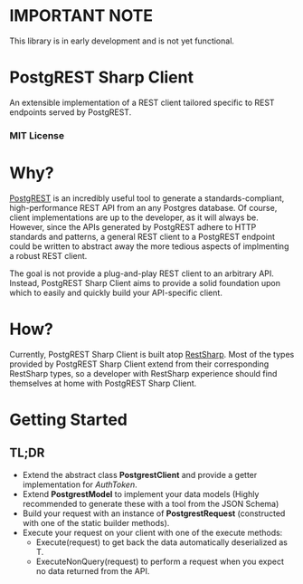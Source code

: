 # IMPORTANT NOTE
This library is in early development and is not yet functional.

# PostgREST Sharp Client
An extensible implementation of a REST client tailored specific to REST endpoints served by PostgREST.

### MIT License

# Why?
[PostgREST](https://github.com/begriffs/postgrest) is an incredibly useful tool to generate a standards-compliant, high-performance REST API from an any Postgres database. Of course, client implementations are up to the developer, as it will always be. However, since the APIs generated by PostgREST adhere to HTTP standards and patterns, a general REST client to a PostgREST endpoint could be written to abstract away the more tedious aspects of implmenting a robust REST client. 

The goal is not provide a plug-and-play REST client to an arbitrary API. Instead, PostgREST Sharp Client aims to provide a solid foundation upon which to easily and quickly build your API-specific client.

# How?
Currently, PostgREST Sharp Client is built atop [RestSharp](https://github.com/restsharp/RestSharp). Most of the types provided by PostgREST Sharp Client extend from their corresponding RestSharp types, so a developer with RestSharp experience should find themselves at home with PostgREST Sharp Client.

# Getting Started

## TL;DR

- Extend the abstract class **PostgrestClient** and provide a getter implementation for *AuthToken*.
- Extend **PostgrestModel** to implement your data models (Highly recommended to generate these with a tool from the JSON Schema)
- Build your request with an instance of **PostgrestRequest** (constructed with one of the static builder methods).
- Execute your request on your client with one of the execute methods:
  - Execute<T>(request) to get back the data automatically deserialized as T.
  - ExecuteNonQuery(request) to perform a request when you expect no data returned from the API.
